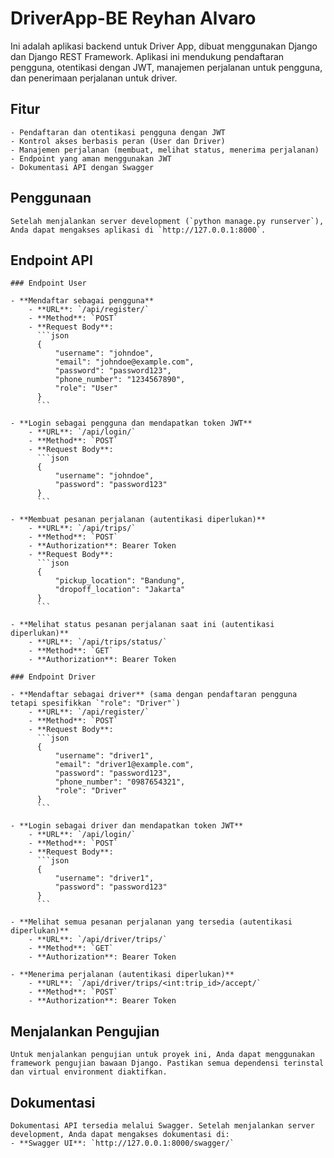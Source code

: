 # DriverApp-BE Reyhan Alvaro

Ini adalah aplikasi backend untuk Driver App, dibuat menggunakan Django dan Django REST Framework. 
Aplikasi ini mendukung pendaftaran pengguna, otentikasi dengan JWT, manajemen perjalanan untuk pengguna, dan penerimaan perjalanan untuk driver.


## Fitur

```
- Pendaftaran dan otentikasi pengguna dengan JWT
- Kontrol akses berbasis peran (User dan Driver)
- Manajemen perjalanan (membuat, melihat status, menerima perjalanan)
- Endpoint yang aman menggunakan JWT
- Dokumentasi API dengan Swagger
```


## Penggunaan

```
Setelah menjalankan server development (`python manage.py runserver`), Anda dapat mengakses aplikasi di `http://127.0.0.1:8000`.

```


## Endpoint API

```
### Endpoint User

- **Mendaftar sebagai pengguna**
    - **URL**: `/api/register/`
    - **Method**: `POST`
    - **Request Body**:
      ```json
      {
          "username": "johndoe",
          "email": "johndoe@example.com",
          "password": "password123",
          "phone_number": "1234567890",
          "role": "User"
      }
      ```

- **Login sebagai pengguna dan mendapatkan token JWT**
    - **URL**: `/api/login/`
    - **Method**: `POST`
    - **Request Body**:
      ```json
      {
          "username": "johndoe",
          "password": "password123"
      }
      ```

- **Membuat pesanan perjalanan (autentikasi diperlukan)**
    - **URL**: `/api/trips/`
    - **Method**: `POST`
    - **Authorization**: Bearer Token
    - **Request Body**:
      ```json
      {
          "pickup_location": "Bandung",
          "dropoff_location": "Jakarta"
      }
      ```

- **Melihat status pesanan perjalanan saat ini (autentikasi diperlukan)**
    - **URL**: `/api/trips/status/`
    - **Method**: `GET`
    - **Authorization**: Bearer Token

### Endpoint Driver

- **Mendaftar sebagai driver** (sama dengan pendaftaran pengguna tetapi spesifikkan `"role": "Driver"`)
    - **URL**: `/api/register/`
    - **Method**: `POST`
    - **Request Body**:
      ```json
      {
          "username": "driver1",
          "email": "driver1@example.com",
          "password": "password123",
          "phone_number": "0987654321",
          "role": "Driver"
      }
      ```

- **Login sebagai driver dan mendapatkan token JWT**
    - **URL**: `/api/login/`
    - **Method**: `POST`
    - **Request Body**:
      ```json
      {
          "username": "driver1",
          "password": "password123"
      }
      ```

- **Melihat semua pesanan perjalanan yang tersedia (autentikasi diperlukan)**
    - **URL**: `/api/driver/trips/`
    - **Method**: `GET`
    - **Authorization**: Bearer Token

- **Menerima perjalanan (autentikasi diperlukan)**
    - **URL**: `/api/driver/trips/<int:trip_id>/accept/`
    - **Method**: `POST`
    - **Authorization**: Bearer Token
```


## Menjalankan Pengujian

```
Untuk menjalankan pengujian untuk proyek ini, Anda dapat menggunakan framework pengujian bawaan Django. Pastikan semua dependensi terinstal dan virtual environment diaktifkan.
```

## Dokumentasi

```
Dokumentasi API tersedia melalui Swagger. Setelah menjalankan server development, Anda dapat mengakses dokumentasi di:
- **Swagger UI**: `http://127.0.0.1:8000/swagger/`
```
